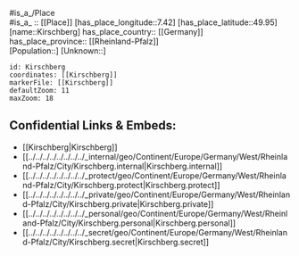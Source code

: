 ﻿---
location: [49.95,7.42] 
mapzoom: [7,12] 
mapmarker: city 
type: City
tags:
- geo/City


SpocWebEntityId: 31463
isDeleted: false
confidential: public

---
#is_a_/Place  
#is_a_ :: [[Place]] 
[has_place_longitude::7.42] 
[has_place_latitude::49.95] 
[name::Kirschberg] 
has_place_country:: [[Germany]]  
has_place_province:: [[Rheinland-Pfalz]]  
[Population::] 
[Unknown::] 


```leaflet
id: Kirschberg
coordinates: [[Kirschberg]] 
markerFile: [[Kirschberg]] 
defaultZoom: 11 
maxZoom: 18
```


## Confidential Links & Embeds: 
- [[Kirschberg|Kirschberg]]  
- [[../../../../../../../../_internal/geo/Continent/Europe/Germany/West/Rheinland-Pfalz/City/Kirschberg.internal|Kirschberg.internal]] 
- [[../../../../../../../../_protect/geo/Continent/Europe/Germany/West/Rheinland-Pfalz/City/Kirschberg.protect|Kirschberg.protect]] 
- [[../../../../../../../../_private/geo/Continent/Europe/Germany/West/Rheinland-Pfalz/City/Kirschberg.private|Kirschberg.private]] 
- [[../../../../../../../../_personal/geo/Continent/Europe/Germany/West/Rheinland-Pfalz/City/Kirschberg.personal|Kirschberg.personal]] 
- [[../../../../../../../../_secret/geo/Continent/Europe/Germany/West/Rheinland-Pfalz/City/Kirschberg.secret|Kirschberg.secret]] 
